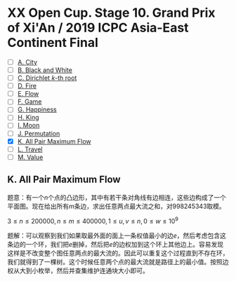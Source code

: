 # XX Open Cup. Stage 10. Grand Prix of Xi'An / 2019 ICPC Asia-East Continent Final

+ [ ] [A. City](https://codeforces.com/gym/102471/problem/A)
+ [ ] [B. Black and White](https://codeforces.com/gym/102471/problem/B)
+ [ ] [C. Dirichlet $k$-th root](https://codeforces.com/gym/102471/problem/C)
+ [ ] [D. Fire](https://codeforces.com/gym/102471/problem/D)
+ [ ] [E. Flow](https://codeforces.com/gym/102471/problem/E)
+ [ ] [F. Game](https://codeforces.com/gym/102471/problem/F)
+ [ ] [G. Happiness](https://codeforces.com/gym/102471/problem/G)
+ [ ] [H. King](https://codeforces.com/gym/102471/problem/H)
+ [ ] [I. Moon](https://codeforces.com/gym/102471/problem/I)
+ [ ] [J. Permutation](https://codeforces.com/gym/102471/problem/J)
+ [x] [K. All Pair Maximum Flow](https://codeforces.com/gym/102471/problem/K)
+ [ ] [L. Travel](https://codeforces.com/gym/102471/problem/L)
+ [ ] [M. Value](https://codeforces.com/gym/102471/problem/M)

## K. All Pair Maximum Flow

题意：有一个$n$个点的凸边形，其中有若干条对角线有边相连，这些边构成了一个平面图。现在给出所有$m$条边，求出任意两点最大流之和，对$998245343$取模。

$3 \le n \le 200000, n \le m \le 400000, 1 \le u, v \le n, 0 \le w \le 10^9$

题解：可以观察到我们如果取最外面的面上一条权值最小的边$e$，然后考虑包含这条边的一个环，我们把$e$删掉，然后把$e$的边权加到这个环上其他边上。容易发现这样是不改变整个图任意两点的最大流的。因此可以重复这个过程直到不存在环，我们就得到了一棵树。这个时候任意两个点的最大流就是路径上的最小值。按照边权从大到小枚举，然后并查集维护连通块大小即可。